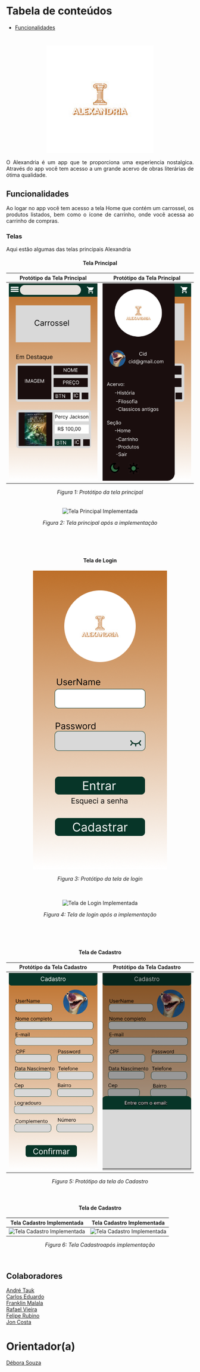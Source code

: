 Tabela de conteúdos
===================
* [Funcionalidades](#Funcionalidades)

# 
<div align= "center">
  
![Alexandria](https://github.com/CaduuuS2/Grupo5-ReactNative/blob/main/imagens-readme/logo.png)

</div>

<p align="justify">O Alexandria é um app que te proporciona uma experiencia nostalgica. Através do app você tem acesso a um grande acervo de obras literárias de ótima qualidade.</p>

## Funcionalidades

<p align="justify">Ao logar no app você tem acesso a tela Home que contém um carrossel, os produtos listados, bem como o ícone de carrinho, onde você acessa ao carrinho de compras.</p>

### Telas

<p align ="justify">Aqui estão algumas das telas principais Alexandria</p>

<div align= "center">
  
#### Tela Principal

| Protótipo da Tela Principal | Protótipo da Tela Principal |
|---|---|
| ![Protótipo da Tela Principal](https://github.com/CaduuuS2/Grupo5-ReactNative/blob/main/imagens-readme/Tela%20Home%20-%20Figman.png) | ![Protótipo da Tela Principal](https://github.com/CaduuuS2/Grupo5-ReactNative/blob/main/imagens-readme/Tela%20Home%202%20-%20Figman.png) |

*Figura 1: Protótipo da tela principal*
<br/><br/><br/>
![Tela Principal Implementada]()

*Figura 2: Tela principal após a implementação*
<br/><br/><br/>
</div>
<br/>
<div align= "center">
  
#### Tela de Login

![Tela de Login](https://github.com/CaduuuS2/Grupo5-ReactNative/blob/main/imagens-readme/Tela%20Login%20-%20Figman.png)



*Figura 3: Protótipo da tela de login*
<br/><br/><br/>

![Tela de Login Implementada]()

*Figura 4: Tela de login após a implementação*
<br/><br/><br/>
</div>
<br/>

<div align ="center">
  
#### Tela de Cadastro

| Protótipo da Tela Cadastro | Protótipo da Tela Cadastro |
|---|---|
| ![Protótipo da Tela Cadastro](https://github.com/CaduuuS2/Grupo5-ReactNative/blob/main/imagens-readme/Tela%20Cadastro%20-%20Figman.png) | ![Protótipo da Tela Cadastro](https://github.com/CaduuuS2/Grupo5-ReactNative/blob/main/imagens-readme/Tela%20Cadastro%202%20-%20Figman.png) |

*Figura 5: Protótipo da tela do Cadastro*
<br/><br/><br/>

</div>


<div align ="center">
  
#### Tela de Cadastro

| Tela Cadastro Implementada | Tela Cadastro Implementada |
|---|---|
| ![Tela Cadastro Implementada]() | ![Tela Cadastro Implementada]() |

*Figura 6: Tela Cadastroapós implementação*
<br/><br/><br/>

</div>


## Colaboradores


[André Tauk](https://github.com/andtauk)</br>
[Carlos Eduardo](https://github.com/CaduuuS2)</br>
[Franklin Malala](https://github.com/FranklinMalala)</br>
[Rafael Vieira](https://github.com/RafaelVieiraCamara)</br>
[Felipe Rubino](https://github.com/Felipe-Rubino)</br>
[Jon Costa](https://github.com/costajon)</br>


# Orientador(a)

[Débora Souza](https://github.com/debysouza)</br>

